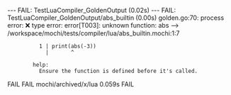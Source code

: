 --- FAIL: TestLuaCompiler_GoldenOutput (0.02s)
    --- FAIL: TestLuaCompiler_GoldenOutput/abs_builtin (0.00s)
        golden.go:70: process error: ❌ type error: error[T003]: unknown function: abs
              --> /workspace/mochi/tests/compiler/lua/abs_builtin.mochi:1:7
            
              1 | print(abs(-3))
                |       ^
            
            help:
              Ensure the function is defined before it's called.
FAIL
FAIL	mochi/archived/x/lua	0.059s
FAIL
